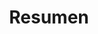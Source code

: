 ---
layout: profiles
permalink: /resumen/
title: Resumen
description: Síntesis de resultados encontrados dento del análisis.
nav: true
nav_order: 5

profiles:
  #Todas las tablas del markdown fueron convertidas desde el codigo a formato md por chatgpt
  #El align center fue escrito por chatgpt, su código es de la linea 12 a 21 en profiles.html
  - align : right 
    content : about_pregunta1.md
  - align : center
    image: preguntauno.png
    image_circular: False 
  - align: left 
    content: about_correlacion.md
  - align : center 
    image: correlacion.png
    image_circular: False # crops the image to make it circular
    more_info: >
      <p>Variable independiente (x) = Total de habitantes</p>
      <p>Variable dependiente (y) = Centro de salud por comuna</p>
  - align : left 
    content: about_regresion.md
  - align : center  
    image : regresion1.png
    image_circular: False
  - align : center 
    image : boxplotdensidad.png
    image_circular : False
  - align : right 
    content : about_complejidad.md
    image_circular : False 
  - align : right 
    content : about_tiposervicio.md
  - align : center 
    image : urgencias.png
  - align : center 
    image : complejidadnivel.png
    image_circular : False 
  - align : right 
    content : about_farmacias.md 
  - align : center 
    image : farmaciasreg.png 
    image_circular : False
  - align : left 
    content: about_privpublic.md
  - align : center 
    image : privpublic.png
    image_circular : False 
  - align : center 
    image : distribucionp4.png
    image_circular : False 
  - align : center 
    image : corrp4.png 
    image_circular: False 
  - align : right
    content: about_grupo.md
  - align : center 
    image : clusterstgo.png 
    image_circular : False 
  - align : center 
    image : p5maule.png 
    image_circular : False 
  - align : center 
    image : clusterarica.png 
    image_circular : False
---